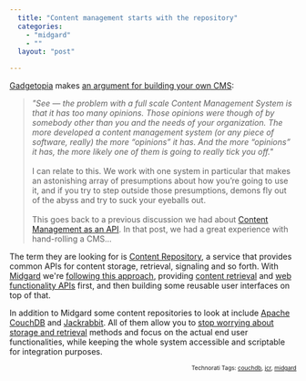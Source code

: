 ```yaml
---
  title: "Content management starts with the repository"
  categories: 
    - "midgard"
    - ""
  layout: "post"

---
```

<p>
<a href="http://www.gadgetopia.com/">Gadgetopia</a> makes <a href="http://www.gadgetopia.com/post/6931">an argument for building your own CMS</a>:
</p><blockquote>
<em>"See — the problem with a full scale Content Management System is that it has too many opinions. Those opinions were though of by somebody other than you and the needs of your organization. The more developed a content management system (or any piece of software, really) the more “opinions” it has. And the more “opinions” it has, the more likely one of them is going to really tick you off."</em>
<br />
<br />I can relate to this.  We work with one system in particular that makes an astonishing array of presumptions about how you’re going to use it, and if you try to step outside those presumptions, demons fly out of the abyss and try to suck your eyeballs out.
<br />
<br />This goes back to a previous discussion we had about <a href="http://www.gadgetopia.com/post/6091">Content Management as an API</a>.  In that post, we had a great experience with hand-rolling a CMS...
</blockquote><p>
The term they are looking for is <a href="http://bergie.iki.fi/blog/why_you_should_use_a_content_repository_for_your_application/">Content Repository</a>, a service that provides common APIs for content storage, retrieval, signaling and so forth. With <a href="http://www.midgard-project.org/">Midgard</a> we're <a href="http://bergie.iki.fi/blog/midgard_2-more_than_just_php-more_than_just_cms/">following this approach</a>, providing <a href="http://bergie.iki.fi/blog/midgard_and_jcr-a_look_at_two_content_repositories/">content retrieval</a> and <a href="http://bergie.iki.fi/blog/midcom_3_at_a_glance/">web functionality APIs</a> first, and then building some reusable user interfaces on top of that.
</p><p>
In addition to Midgard some content repositories to look at include <a href="http://couchdb.apache.org/">Apache CouchDB</a> and <a href="http://jackrabbit.apache.org/">Jackrabbit</a>. All of them allow you to <a href="http://bergie.iki.fi/blog/why_you_should_use_a_content_repository_for_your_application/">stop worrying about storage and retrieval</a> methods and focus on the actual end user functionalities, while keeping the whole system accessible and scriptable for integration purposes.
</p>
<!-- technorati tags start --><p style="text-align:right;font-size:10px;">Technorati Tags: <a href="http://www.technorati.com/tag/couchdb" rel="tag">couchdb</a>, <a href="http://www.technorati.com/tag/jcr" rel="tag">jcr</a>, <a href="http://www.technorati.com/tag/midgard" rel="tag">midgard</a></p><!-- technorati tags end -->